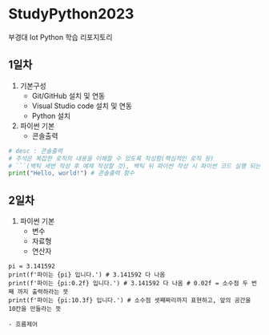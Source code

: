# StudyPython2023
부경대 Iot Python 학습 리포지토리

## 1일차
1. 기본구성
    - Git/GitHub 설치 및 연동
    - Visual Studio code 설치 및 연동
    - Python 설치
2. 파이썬 기본
    - 콘솔출력

```python
# desc : 콘솔출력 
# 주석은 복잡한 로직의 내용을 이해할 수 있도록 작성함(핵심적인 로직 등)
# ```(백틱 세번 작성 후 예제 작성할 것), 백틱 뒤 파이썬 작성 시 파이썬 코드 실행 되는 것처럼 색이 보임. 이것을 깃허브에 올리게 되면 코드블럭이 생겨서 올라감
print("Hello, world!") # 콘솔출력 함수
```

## 2일차
1. 파이썬 기본
    - 변수
    - 자료형
    - 연산자

 ```
 pi = 3.141592
 print(f'파이는 {pi} 입니다.') # 3.141592 다 나옴
 print(f'파이는 {pi:0.2f} 입니다.') # 3.141592 다 나옴 # 0.02f = 소수점 두 번째 까지 출력하라는 뜻
 print(f'파이는 {pi:10.3f} 입니다.') # 소수점 셋째짜리까지 표현하고, 앞의 공간을 10칸을 만들라는 뜻
```
    - 흐름제어
